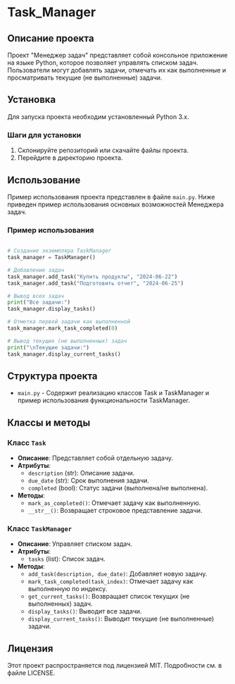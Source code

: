 # Task_Manager

## Описание проекта

Проект "Менеджер задач" представляет собой консольное приложение на языке Python, которое позволяет управлять списком задач. Пользователи могут добавлять задачи, отмечать их как выполненные и просматривать текущие (не выполненные) задачи.

## Установка

Для запуска проекта необходим установленный Python 3.x.

### Шаги для установки

1. Склонируйте репозиторий или скачайте файлы проекта.
2. Перейдите в директорию проекта.

## Использование

Пример использования проекта представлен в файле `main.py`. Ниже приведен пример использования основных возможностей Менеджера задач.

### Пример использования

```python

# Создание экземпляра TaskManager
task_manager = TaskManager()

# Добавление задач
task_manager.add_task("Купить продукты", "2024-06-22")
task_manager.add_task("Подготовить отчет", "2024-06-25")

# Вывод всех задач
print("Все задачи:")
task_manager.display_tasks()

# Отметка первой задачи как выполненной
task_manager.mark_task_completed(0)

# Вывод текущих (не выполненных) задач
print("\nТекущие задачи:")
task_manager.display_current_tasks()
```

## Структура проекта

- `main.py` - Содержит реализацию классов Task и TaskManager и пример использования функциональности TaskManager.

## Классы и методы

### Класс `Task`

- **Описание**: Представляет собой отдельную задачу.
- **Атрибуты**:
  - `description` (str): Описание задачи.
  - `due_date` (str): Срок выполнения задачи.
  - `completed` (bool): Статус задачи (выполнена/не выполнена).
- **Методы**:
  - `mark_as_completed()`: Отмечает задачу как выполненную.
  - `__str__()`: Возвращает строковое представление задачи.

### Класс `TaskManager`

- **Описание**: Управляет списком задач.
- **Атрибуты**:
  - `tasks` (list): Список задач.
- **Методы**:
  - `add_task(description, due_date)`: Добавляет новую задачу.
  - `mark_task_completed(task_index)`: Отмечает задачу как выполненную по индексу.
  - `get_current_tasks()`: Возвращает список текущих (не выполненных) задач.
  - `display_tasks()`: Выводит все задачи.
  - `display_current_tasks()`: Выводит текущие (не выполненные) задачи.

## Лицензия

Этот проект распространяется под лицензией MIT. Подробности см. в файле LICENSE.
